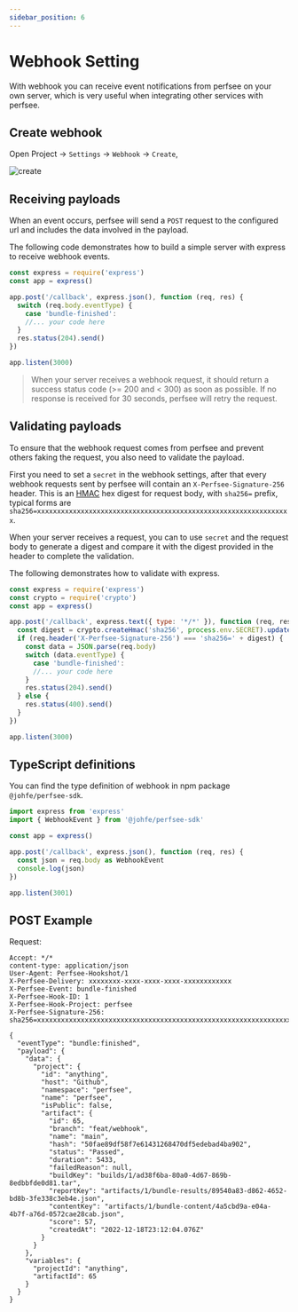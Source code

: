 ```yaml
---
sidebar_position: 6
---
```


# Webhook Setting

With webhook you can receive event notifications from perfsee on your own server, which is very useful when integrating other services with perfsee.

## Create webhook

Open Project -> `Settings` -> `Webhook` -> `Create`,

![create](/settings/create-webhook.png)

## Receiving payloads

When an event occurs, perfsee will send a `POST` request to the configured url and includes the data involved in the payload.

The following code demonstrates how to build a simple server with express to receive webhook events.

```js
const express = require('express')
const app = express()

app.post('/callback', express.json(), function (req, res) {
  switch (req.body.eventType) {
    case 'bundle-finished':
    //... your code here
  }
  res.status(204).send()
})

app.listen(3000)
```

> When your server receives a webhook request, it should return a success status code (>= 200 and < 300) as soon as possible. If no response is received for 30 seconds, perfsee will retry the request.

## Validating payloads

To ensure that the webhook request comes from perfsee and prevent others faking the request, you also need to validate the payload.

First you need to set a `secret` in the webhook settings, after that every webhook requests sent by perfsee will contain an `X-Perfsee-Signature-256` header. This is an [HMAC](https://en.wikipedia.org/wiki/HMAC) hex digest for request body, with `sha256=` prefix, typical forms are `sha256=xxxxxxxxxxxxxxxxxxxxxxxxxxxxxxxxxxxxxxxxxxxxxxxxxxxxxxxxxxxxxxxx`.

When your server receives a request, you can to use `secret` and the request body to generate a digest and compare it with the digest provided in the header to complete the validation.

The following demonstrates how to validate with express.

```js
const express = require('express')
const crypto = require('crypto')
const app = express()

app.post('/callback', express.text({ type: '*/*' }), function (req, res) {
  const digest = crypto.createHmac('sha256', process.env.SECRET).update(req.body).digest('hex')
  if (req.header('X-Perfsee-Signature-256') === 'sha256=' + digest) {
    const data = JSON.parse(req.body)
    switch (data.eventType) {
      case 'bundle-finished':
      //... your code here
    }
    res.status(204).send()
  } else {
    res.status(400).send()
  }
})

app.listen(3000)
```

## TypeScript definitions

You can find the type definition of webhook in npm package `@johfe/perfsee-sdk`.

```ts
import express from 'express'
import { WebhookEvent } from '@johfe/perfsee-sdk'

const app = express()

app.post('/callback', express.json(), function (req, res) {
  const json = req.body as WebhookEvent
  console.log(json)
})

app.listen(3001)
```

## POST Example

Request:

```
Accept: */*
content-type: application/json
User-Agent: Perfsee-Hookshot/1
X-Perfsee-Delivery: xxxxxxxx-xxxx-xxxx-xxxx-xxxxxxxxxxxx
X-Perfsee-Event: bundle-finished
X-Perfsee-Hook-ID: 1
X-Perfsee-Hook-Project: perfsee
X-Perfsee-Signature-256: sha256=xxxxxxxxxxxxxxxxxxxxxxxxxxxxxxxxxxxxxxxxxxxxxxxxxxxxxxxxxxxxxxxx

{
  "eventType": "bundle:finished",
  "payload": {
    "data": {
      "project": {
        "id": "anything",
        "host": "Github",
        "namespace": "perfsee",
        "name": "perfsee",
        "isPublic": false,
        "artifact": {
          "id": 65,
          "branch": "feat/webhook",
          "name": "main",
          "hash": "50fae89df58f7e61431268470df5edebad4ba902",
          "status": "Passed",
          "duration": 5433,
          "failedReason": null,
          "buildKey": "builds/1/ad38f6ba-80a0-4d67-869b-8edbbfde0d81.tar",
          "reportKey": "artifacts/1/bundle-results/89540a83-d862-4652-bd8b-3fe338c3eb4e.json",
          "contentKey": "artifacts/1/bundle-content/4a5cbd9a-e04a-4b7f-a76d-0572cae28cab.json",
          "score": 57,
          "createdAt": "2022-12-18T23:12:04.076Z"
        }
      }
    },
    "variables": {
      "projectId": "anything",
      "artifactId": 65
    }
  }
}
```
